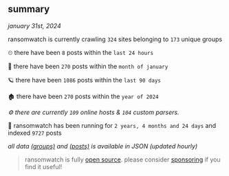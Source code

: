 
## summary
_january 31st, 2024_

ransomwatch is currently crawling `324` sites belonging to `173` unique groups

⏲ there have been `8` posts within the `last 24 hours`

🦈 there have been `270` posts within the `month of january`

🪐 there have been `1086` posts within the `last 90 days`

🏚 there have been `270` posts within the `year of 2024`

_⚙️ there are currently `109` online hosts & `104` custom parsers._

🦕 ransomwatch has been running for `2 years, 4 months and 24 days` and indexed `9727` posts

_all data  [(groups)](http://ransomwhat.telemetry.ltd/groups) and [(posts)](http://ransomwhat.telemetry.ltd/posts) is available in JSON (updated hourly)_

> ransomwatch is fully [open source](https://github.com/joshhighet/ransomwatch#ransomwatch--). please consider [sponsoring](https://github.com/sponsors/joshhighet) if you find it useful!
